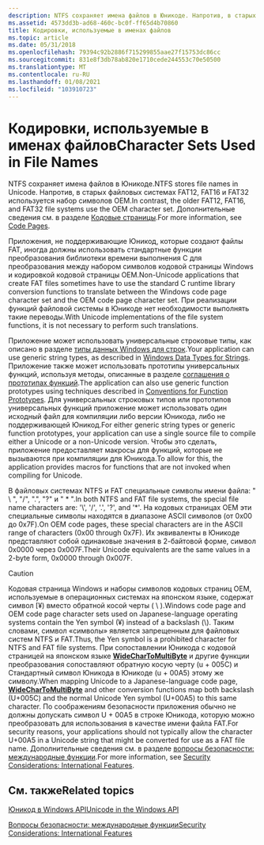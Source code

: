 ```yaml
---
description: NTFS сохраняет имена файлов в Юникоде. Напротив, в старых файловых системах FAT12, FAT16 и FAT32 используется набор символов OEM. Для получения дополнительной информации см. Кодовые страницы.
ms.assetid: 4573dd3b-ad68-460c-bc0f-ff65d4b70860
title: Кодировки, используемые в именах файлов
ms.topic: article
ms.date: 05/31/2018
ms.openlocfilehash: 79394c92b2886f715299855aae27f15753dc86cc
ms.sourcegitcommit: 831e8f3db78ab820e1710cede244553c70e50500
ms.translationtype: MT
ms.contentlocale: ru-RU
ms.lasthandoff: 01/08/2021
ms.locfileid: "103910723"
---
```

# <a name="character-sets-used-in-file-names"></a><span data-ttu-id="804d2-105">Кодировки, используемые в именах файлов</span><span class="sxs-lookup"><span data-stu-id="804d2-105">Character Sets Used in File Names</span></span>

<span data-ttu-id="804d2-106">NTFS сохраняет имена файлов в Юникоде.</span><span class="sxs-lookup"><span data-stu-id="804d2-106">NTFS stores file names in Unicode.</span></span> <span data-ttu-id="804d2-107">Напротив, в старых файловых системах FAT12, FAT16 и FAT32 используется набор символов OEM.</span><span class="sxs-lookup"><span data-stu-id="804d2-107">In contrast, the older FAT12, FAT16, and FAT32 file systems use the OEM character set.</span></span> <span data-ttu-id="804d2-108">Дополнительные сведения см. в разделе [Кодовые страницы](code-pages.md).</span><span class="sxs-lookup"><span data-stu-id="804d2-108">For more information, see [Code Pages](code-pages.md).</span></span>

<span data-ttu-id="804d2-109">Приложения, не поддерживающие Юникод, которые создают файлы FAT, иногда должны использовать стандартные функции преобразования библиотеки времени выполнения C для преобразования между набором символов кодовой страницы Windows и кодировкой кодовой страницы OEM.</span><span class="sxs-lookup"><span data-stu-id="804d2-109">Non-Unicode applications that create FAT files sometimes have to use the standard C runtime library conversion functions to translate between the Windows code page character set and the OEM code page character set.</span></span> <span data-ttu-id="804d2-110">При реализации функций файловой системы в Юникоде нет необходимости выполнять такие переводы.</span><span class="sxs-lookup"><span data-stu-id="804d2-110">With Unicode implementations of the file system functions, it is not necessary to perform such translations.</span></span>

<span data-ttu-id="804d2-111">Приложение может использовать универсальные строковые типы, как описано в разделе [типы данных Windows для строк](windows-data-types-for-strings.md).</span><span class="sxs-lookup"><span data-stu-id="804d2-111">Your application can use generic string types, as described in [Windows Data Types for Strings](windows-data-types-for-strings.md).</span></span> <span data-ttu-id="804d2-112">Приложение также может использовать прототипы универсальных функций, используя методы, описанные в разделе [соглашения о прототипах функций](conventions-for-function-prototypes.md).</span><span class="sxs-lookup"><span data-stu-id="804d2-112">The application can also use generic function prototypes using techniques described in [Conventions for Function Prototypes](conventions-for-function-prototypes.md).</span></span> <span data-ttu-id="804d2-113">Для универсальных строковых типов или прототипов универсальных функций приложение может использовать один исходный файл для компиляции либо версии Юникода, либо не поддерживающей Юникод.</span><span class="sxs-lookup"><span data-stu-id="804d2-113">For either generic string types or generic function prototypes, your application can use a single source file to compile either a Unicode or a non-Unicode version.</span></span> <span data-ttu-id="804d2-114">Чтобы это сделать, приложение предоставляет макросы для функций, которые не вызываются при компиляции для Юникода.</span><span class="sxs-lookup"><span data-stu-id="804d2-114">To allow for this, the application provides macros for functions that are not invoked when compiling for Unicode.</span></span>

<span data-ttu-id="804d2-115">В файловых системах NTFS и FAT специальные символы имени файла: " \\ ", "/", ".", "?" и " \* ".</span><span class="sxs-lookup"><span data-stu-id="804d2-115">In both NTFS and FAT file systems, the special file name characters are: '\\', '/', '.', '?', and '\*'.</span></span> <span data-ttu-id="804d2-116">На кодовых страницах OEM эти специальные символы находятся в диапазоне ASCII символов (от 0x00 до 0x7F).</span><span class="sxs-lookup"><span data-stu-id="804d2-116">On OEM code pages, these special characters are in the ASCII range of characters (0x00 through 0x7F).</span></span> <span data-ttu-id="804d2-117">Их эквиваленты в Юникоде представляют собой одинаковые значения в 2-байтовой форме, символ 0x0000 через 0x007F.</span><span class="sxs-lookup"><span data-stu-id="804d2-117">Their Unicode equivalents are the same values in a 2-byte form, 0x0000 through 0x007F.</span></span>

> [!Caution]  
> <span data-ttu-id="804d2-118">Кодовая страница Windows и наборы символов кодовых страниц OEM, используемые в операционных системах на японском языке, содержат символ [¥) вместо обратной косой черты ( \\ ).</span><span class="sxs-lookup"><span data-stu-id="804d2-118">Windows code page and OEM code page character sets used on Japanese-language operating systems contain the Yen symbol (¥) instead of a backslash (\\).</span></span> <span data-ttu-id="804d2-119">Таким словами, символ «символы» является запрещенным для файловых систем NTFS и FAT.</span><span class="sxs-lookup"><span data-stu-id="804d2-119">Thus, the Yen symbol is a prohibited character for NTFS and FAT file systems.</span></span> <span data-ttu-id="804d2-120">При сопоставлении Юникода с кодовой страницей на японском языке [**WideCharToMultiByte**](/windows/desktop/api/Stringapiset/nf-stringapiset-widechartomultibyte) и другие функции преобразования сопоставляют обратную косую черту (u + 005C) и Стандартный символ Юникода в Юникоде (u + 00A5) этому же символу.</span><span class="sxs-lookup"><span data-stu-id="804d2-120">When mapping Unicode to a Japanese-language code page, [**WideCharToMultiByte**](/windows/desktop/api/Stringapiset/nf-stringapiset-widechartomultibyte) and other conversion functions map both backslash (U+005C) and the normal Unicode Yen symbol (U+00A5) to this same character.</span></span> <span data-ttu-id="804d2-121">По соображениям безопасности приложения обычно не должны допускать символ U + 00A5 в строке Юникода, которую можно преобразовать для использования в качестве имени файла FAT.</span><span class="sxs-lookup"><span data-stu-id="804d2-121">For security reasons, your applications should not typically allow the character U+00A5 in a Unicode string that might be converted for use as a FAT file name.</span></span> <span data-ttu-id="804d2-122">Дополнительные сведения см. в разделе [вопросы безопасности: международные функции](security-considerations--international-features.md).</span><span class="sxs-lookup"><span data-stu-id="804d2-122">For more information, see [Security Considerations: International Features](security-considerations--international-features.md).</span></span>

 

## <a name="related-topics"></a><span data-ttu-id="804d2-123">См. также</span><span class="sxs-lookup"><span data-stu-id="804d2-123">Related topics</span></span>

<dl> <dt>

[<span data-ttu-id="804d2-124">Юникод в Windows API</span><span class="sxs-lookup"><span data-stu-id="804d2-124">Unicode in the Windows API</span></span>](unicode-in-the-windows-api.md)
</dt> <dt>

[<span data-ttu-id="804d2-125">Вопросы безопасности: международные функции</span><span class="sxs-lookup"><span data-stu-id="804d2-125">Security Considerations: International Features</span></span>](security-considerations--international-features.md)
</dt> </dl>

 

 



